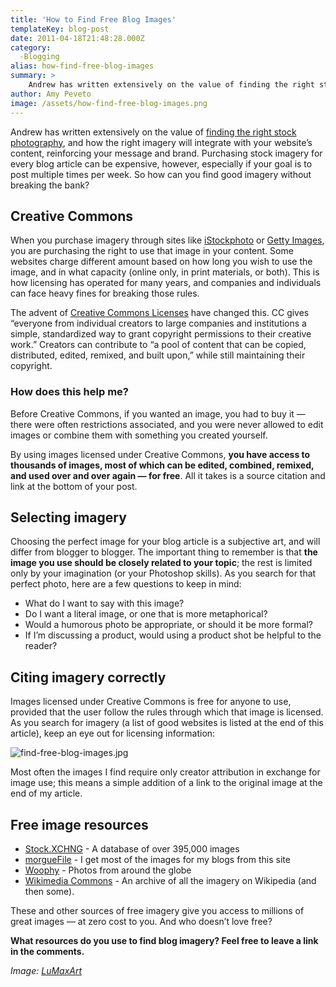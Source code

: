 ```yaml
---
title: 'How to Find Free Blog Images'
templateKey: blog-post
date: 2011-04-18T21:48:28.000Z
category: 
  -Blogging
alias: how-find-free-blog-images
summary: > 
  	Andrew has written extensively on the value of finding the right stock photography, and how the right imagery will integrate with your website’s content, reinforcing your message and brand. Purchasing stock imagery for every blog article can be expensive, however, especially if your goal is to post multiple times per week. So how can you find good imagery without breaking the bank?
author: Amy Peveto
image: /assets/how-find-free-blog-images.png
---
```


Andrew has written extensively on the value of [finding the right stock photography](/insights/guide-stock-photography-part-1), and how the right imagery will integrate with your website’s content, reinforcing your message and brand. Purchasing stock imagery for every blog article can be expensive, however, especially if your goal is to post multiple times per week. So how can you find good imagery without breaking the bank?

Creative Commons
----------------

When you purchase imagery through sites like [iStockphoto](http://www.istockphoto.com/) or [Getty Images](http://www.gettyimages.com/), you are purchasing the right to use that image in your content. Some websites charge different amount based on how long you wish to use the image, and in what capacity (online only, in print materials, or both). This is how licensing has operated for many years, and companies and individuals can face heavy fines for breaking those rules.

The advent of [Creative Commons Licenses](http://creativecommons.org/licenses/) have changed this. CC gives “everyone from individual creators to large companies and institutions a simple, standardized way to grant copyright permissions to their creative work.” Creators can contribute to “a pool of content that can be copied, distributed, edited, remixed, and built upon,” while still maintaining their copyright.

### How does this help me?

Before Creative Commons, if you wanted an image, you had to buy it — there were often restrictions associated, and you were never allowed to edit images or combine them with something you created yourself.

By using images licensed under Creative Commons, **you have access to thousands of images, most of which can be edited, combined, remixed, and used over and over again — for free**. All it takes is a source citation and link at the bottom of your post.

Selecting imagery
-----------------

Choosing the perfect image for your blog article is a subjective art, and will differ from blogger to blogger. The important thing to remember is that **the image you use should be closely related to your topic**; the rest is limited only by your imagination (or your Photoshop skills). As you search for that perfect photo, here are a few questions to keep in mind:

*   What do I want to say with this image?
*   Do I want a literal image, or one that is more metaphorical?
*   Would a humorous photo be appropriate, or should it be more formal?
*   If I’m discussing a product, would using a product shot be helpful to the reader?

Citing imagery correctly
------------------------

Images licensed under Creative Commons is free for anyone to use, provided that the user follow the rules through which that image is licensed. As you search for imagery (a list of good websites is listed at the end of this article), keep an eye out for licensing information:

![find-free-blog-images.jpg](/sites/default/files/find-free-blog-images.jpg)

Most often the images I find require only creator attribution in exchange for image use; this means a simple addition of a link to the original image at the end of my article.

Free image resources
--------------------

*   [Stock.XCHNG](http://www.freeimages.com/) - A database of over 395,000 images
*   [morgueFile](http://www.morguefile.com/) - I get most of the images for my blogs from this site
*   [Woophy](http://www.a5local.com) - Photos from around the globe
*   [Wikimedia Commons](https://commons.wikimedia.org/wiki/Main_Page) - An archive of all the imagery on Wikipedia (and then some).

These and other sources of free imagery give you access to millions of great images — at zero cost to you. And who doesn’t love free?

**What resources do you use to find blog imagery? Feel free to leave a link in the comments.**

_Image: [LuMaxArt](https://commons.wikimedia.org/wiki/File:LuMaxArt_Gold_Guys_With_Creative_Commons_Symbol.png)_